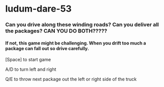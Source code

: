 # ludum-dare-53
### Can you drive along these winding roads? Can you deliver all the packages? CAN YOU DO BOTH?????
#### If not, this game might be challenging. When you drift too much a package can fall out so drive carefully.


[Space] to start game

A/D to turn left and right

Q/E to throw next package out the left or right side of the truck
